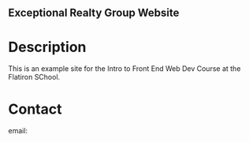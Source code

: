 Exceptional Realty Group Website
----

# Description

This is an example site for the Intro to Front End Web Dev Course at the Flatiron SChool.

# Contact

email: 
